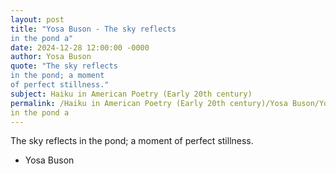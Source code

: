 ```yaml
---
layout: post
title: "Yosa Buson - The sky reflects
in the pond a"
date: 2024-12-28 12:00:00 -0000
author: Yosa Buson
quote: "The sky reflects
in the pond; a moment
of perfect stillness."
subject: Haiku in American Poetry (Early 20th century)
permalink: /Haiku in American Poetry (Early 20th century)/Yosa Buson/Yosa Buson - The sky reflects
in the pond a
---
```


The sky reflects
in the pond; a moment
of perfect stillness.

- Yosa Buson
